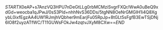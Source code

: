 $START$X0eAP+s7AnzVQ3HPU7nDeGtLLg0rbMCMziSvgrFXQr/WwA0uBeQ9xdGd+weocba1qJPwJ/0sS3PId+nhhNvS36DDs/5tgNN8OeNrGMGIH1i4Q8XgybL0ixfEgzAA4UW1RJmjhVQbher9mEarjFu05RpJp+8tGLt5sFgfB3EwTSjDNj6lO8f2uyzATfWC/T11GUWsFOkJw4zqtvJXyM8CXw==$END$